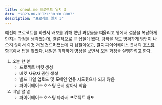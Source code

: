 ```yaml
---
title: oneul.me 프로젝트 일지 3
date: "2023-08-01T21:30:00.000Z"
description: "프로젝트 일지 3"
---
```

예전에 프로젝트를 하면서 배포를 위해 했던 과정들을 떠올리고 웹에서 설정을 복잡하게 만지는 과정을 생각했는데, 결론적으로 큰 삽질이 됐다. 검색을 해도 명확하게 방법이 나오지 않아서 이것 저것 건드려봤는데 다 삽질이었고, 결국 파이어베이스 문서의 [호스팅](https://firebase.google.com/docs/hosting/quickstart?hl=ko) 항목에서 답을 찾았다. 내일은 침착하게 영상을 보면서 모든 과정을 실행하려고 한다.    
1. 오늘 한 일    
    - 프로젝트 버킷 생성    
    - 버킷 사용자 권한 생성    
    - 빌드 파일 업로드 및 도메인 연동 시도했으나 되지 않음    
    - 파이어베이스 호스팅 문서 찾아서 학습    
2. 내일 할 일    
    - 파이어베이스 호스팅 따라서 프로젝트 배포    